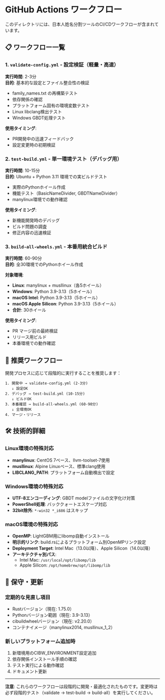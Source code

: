 # GitHub Actions ワークフロー

このディレクトリには、日本人姓名分割ツールのCI/CDワークフローが含まれています。

## 📋 ワークフロー一覧

### 1. `validate-config.yml` - 設定検証（軽量・高速）
**実行時間**: 2-3分  
**目的**: 基本的な設定とファイル整合性の検証

- family_names.txt の再構築テスト
- 依存関係の確認
- プラットフォーム固有の環境変数テスト
- Linux libclang検出テスト
- Windows GBDT処理テスト

**使用タイミング**: 
- PR開発中の迅速フィードバック
- 設定変更時の初期検証

### 2. `test-build.yml` - 単一環境テスト（デバッグ用）
**実行時間**: 10-15分  
**目的**: Ubuntu + Python 3.11 環境での実ビルドテスト

- 実際のPythonホイール作成
- 機能テスト（BasicNameDivider, GBDTNameDivider）
- manylinux環境での動作確認

**使用タイミング**:
- 新機能開発時のデバッグ
- ビルド問題の調査
- 修正内容の迅速検証

### 3. `build-all-wheels.yml` - 本番用統合ビルド
**実行時間**: 60-90分  
**目的**: 全30環境でのPythonホイール作成

**対象環境**:
- **Linux**: manylinux + musllinux（各5ホイール）
- **Windows**: Python 3.9-3.13（5ホイール）  
- **macOS Intel**: Python 3.9-3.13（5ホイール）
- **macOS Apple Silicon**: Python 3.9-3.13（5ホイール）
- **合計**: 30ホイール

**使用タイミング**:
- PR マージ前の最終検証
- リリース用ビルド
- 本番環境での動作確認

## 🔄 推奨ワークフロー

開発プロセスに応じて段階的に実行することを推奨します：

```
1. 開発中 → validate-config.yml (2-3分)
   ↓ 設定OK
2. デバッグ → test-build.yml (10-15分) 
   ↓ ビルドOK
3. 本番確認 → build-all-wheels.yml (60-90分)
   ↓ 全環境OK
4. マージ・リリース
```

## 🛠️ 技術的詳細

### Linux環境の特殊対応
- **manylinux**: CentOS 7ベース、llvm-toolset-7使用
- **musllinux**: Alpine Linuxベース、標準clang使用
- **LIBCLANG_PATH**: プラットフォーム自動検出で設定

### Windows環境の特殊対応
- **UTF-8エンコーディング**: GBDT modelファイルの文字化け対策
- **PowerShell処理**: バッククォートエスケープ対応
- **32bit除外**: `*-win32 *_i686` はスキップ

### macOS環境の特殊対応
- **OpenMP**: LightGBM用にlibomp自動インストール
- **明示的リンク**: build.rsによるプラットフォーム別OpenMPリンク設定
- **Deployment Target**: Intel Mac（13.0以降）、Apple Silicon（14.0以降）
- **アーキテクチャ別パス**: 
  - Intel Mac: `/usr/local/opt/libomp/lib`
  - Apple Silicon: `/opt/homebrew/opt/libomp/lib`

## 🔧 保守・更新

### 定期的な見直し項目
- Rustバージョン（現在: 1.75.0）
- Pythonバージョン範囲（現在: 3.9-3.13）
- cibuildwheelバージョン（現在: v2.20.0）
- コンテナイメージ（manylinux2014, musllinux_1_2）

### 新しいプラットフォーム追加時
1. 新環境用のCIBW_ENVIRONMENT設定追加
2. 依存関係インストール手順の確認
3. テスト実行による動作確認
4. ドキュメント更新

---

**注意**: これらのワークフローは段階的に開発・最適化されたものです。変更時は必ず段階的テスト（validate → test-build → build-all）を実行してください。